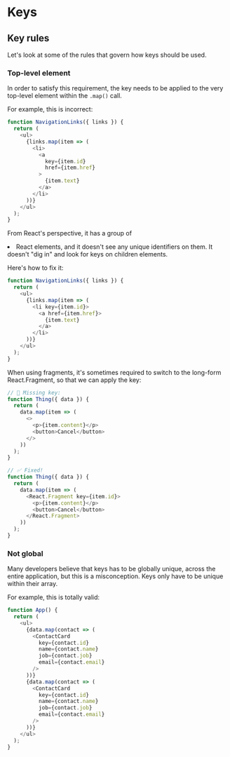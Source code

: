 # Keys

## Key rules
Let's look at some of the rules that govern how keys should be used.

### Top-level element

In order to satisfy this requirement, the key needs to be applied to the very top-level element within the ```.map()``` call.

For example, this is incorrect:

```js
function NavigationLinks({ links }) {
  return (
    <ul>
      {links.map(item => (
        <li>
          <a
            key={item.id}
            href={item.href}
          >
            {item.text}
          </a>
        </li>
      ))}
    </ul>
  );
}
```
From React's perspective, it has a group of <li> React elements, and it doesn't see any unique identifiers on them. It doesn't "dig in" and look for keys on children elements.

Here's how to fix it:
```js
function NavigationLinks({ links }) {
  return (
    <ul>
      {links.map(item => (
        <li key={item.id}>
          <a href={item.href}>
            {item.text}
          </a>
        </li>
      ))}
    </ul>
  );
}
```

When using fragments, it's sometimes required to switch to the long-form React.Fragment, so that we can apply the key:

```js
// 🚫 Missing key:
function Thing({ data }) {
  return (
    data.map(item => (
      <>
        <p>{item.content}</p>
        <button>Cancel</button>
      </>
    ))
  );
}

// ✅ Fixed!
function Thing({ data }) {
  return (
    data.map(item => (
      <React.Fragment key={item.id}>
        <p>{item.content}</p>
        <button>Cancel</button>
      </React.Fragment>
    ))
  );
}
```

### Not global
Many developers believe that keys has to be globally unique, across the entire application, but this is a misconception. Keys only have to be unique within their array.

For example, this is totally valid:

```js
function App() {
  return (
    <ul>
      {data.map(contact => (
        <ContactCard
          key={contact.id}
          name={contact.name}
          job={contact.job}
          email={contact.email}
        />
      ))}
      {data.map(contact => (
        <ContactCard
          key={contact.id}
          name={contact.name}
          job={contact.job}
          email={contact.email}
        />
      ))}
    </ul>
  );
}
```